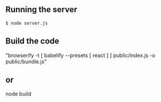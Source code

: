 
## Running the server

    $ node server.js
    
## Build the code 

"browserify -t [ babelify --presets [ react ] ] public/index.js -o public/bundle.js"

## or 

node build